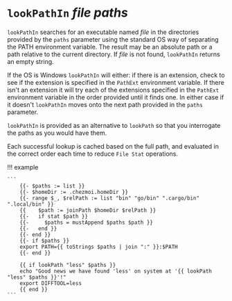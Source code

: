 # `lookPathIn` *file* *paths*

`lookPathIn` searches for an executable named *file* in the directories provided by
the `paths` parameter using the standard OS way of separating the PATH environment
variable. The result may be an absolute path or a path relative to the current directory.
If *file* is not found, `lookPathIn` returns an empty string.

If the OS is Windows `lookPathIn` will either: if there is an extension, check to see if
the extension is specified in the `PathExt` environment variable. If there isn't an
extension it will try each of the extensions specified in the `PathExt` environment
variable in the order provided until it finds one. In either case if it doesn't `lookPathIn`
moves onto the next path provided in the `paths` parameter.

`lookPathIn` is provided as an alternative to `lookPath` so that you interrogate the
paths as you would have them.

Each successful lookup is cached based on the full path, and evaluated in the correct
order each time to reduce `File Stat` operations.

!!! example

    ```
        {{- $paths := list }}
        {{- $homeDir := .chezmoi.homeDir }}
        {{- range $_, $relPath := list "bin" "go/bin" ".cargo/bin" ".local/bin" }}
        {{    $path := joinPath $homeDir $relPath }}
        {{-   if stat $path }}
        {{-     $paths = mustAppend $paths $path }}
        {{-   end }}
        {{- end }}
        {{- if $paths }}
        export PATH={{ toStrings $paths | join ":" }}:$PATH
        {{- end }}

        {{ if lookPath "less" $paths }}
        echo "Good news we have found 'less' on system at '{{ lookPath "less" $paths }}'!"
        export DIFFTOOL=less
        {{ end }}
    ```
